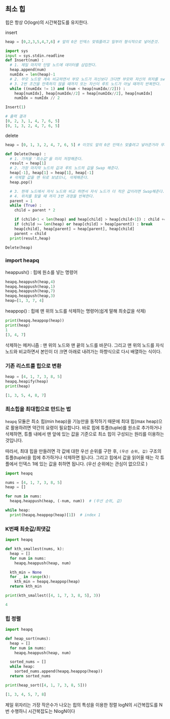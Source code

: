 ## 최소 힙

힙은 항상 O(logn)의 시간복잡도를 유지한다.

insert

```python
heap = [0,2,3,5,4,7,6] # 앞의 0은 인덱스 맞춰줄려고 일부러 형식적으로 넣어준것.

import sys
input = sys.stdin.readline
def Insert(num) :
  # 1. 제일 마지막 단말 노드에 데이터를 삽입한다.
  heap.append(num)
  numIdx = len(heap)-1
  # 2. 부모 노드랑 계속 비교하면서 부모 노드가 자신보다 크다면 부모와 자신의 위치를 swap
  # 3. 2번 조건을 만족하지 않을 때까지 또는 자신이 루트 노드가 아닐 때까지 반복한다.
  while ((numIdx != 1) and (num < heap[numIdx//2])) :
    heap[numIdx], heap[numIdx//2] = heap[numIdx//2], heap[numIdx]
    numIdx = numIdx // 2

Insert(1)

# 출력 결과
[0, 2, 3, 1, 4, 7, 6, 5]
[0, 1, 3, 2, 4, 7, 6, 5]
```

delete

```python
heap = [0, 1, 3, 2, 4, 7, 6, 5] # 이것도 앞의 0은 인덱스 맞출려고 넣어준거라 무시.

def Delete(heap) :
  # 1. 가져올 '최소값'을 미리 저장해준다.
  result = heap[1]
  # 2. 가장 마지막 노드의 값과 루트 노드의 값을 Swap 해준다.
  heap[-1], heap[1] = heap[1], heap[-1]
  # 삭제할 값을 맨 뒤로 보냈으니, 삭제해준다.
  heap.pop()

  # 3. 현재 노드에서 자식 노드와 비교 하면서 자식 노드가 더 작은 값이라면 Swap해준다.
  # 4. 위치를 찾을 때 까지 3번 과정을 반복한다.
  parent = 1
  while (True) :
    child = parent * 2

    if (child+1 < len(heap) and heap[child] > heap[child+1]) : child += 1
    if (child >= len(heap) or heap[child] > heap[parent]) : break
    heap[child], heap[parent] = heap[parent], heap[child]
    parent = child
  print(result,heap)

Delete(heap)
```

### import heapq

heappush() : 힙에 원소를 넣는 명령어

```python
heapq.heappush(heap,4)
heapq.heappush(heap,1)
heapq.heappush(heap,7)
heapq.heappush(heap,3)
heap=[1, 3, 7, 4]
```

heappop() : 힙에 맨 위의 노드를 삭제하는 명령어(쉽게 말해 최솟값을 삭제)

```python
print(heapq.heappop(heap))
print(heap)
1
[3, 4, 7]
```

삭제하는 메커니즘 : 맨 위의 노드와 맨 끝의 노드를 바꾼다. 그리고 맨 위의 노드를 자식노드와 비교하면서 본인이 더 크면 아래로 내려가는 하향식으로 다시 배열하는 식이다.

### 기존 리스트를 힙으로 변환

```python
heap = [4, 1, 7, 3, 8, 5]
heapq.heapify(heap)
print(heap)

[1, 3, 5, 4, 8, 7]
```

### 최소힙을 최대힙으로 만드는 법

`heapq` 모듈은 최소 힙(min heap)을 기능만을 동작하기 때문에 최대 힙(max heap)으로 활용하려면 약간의 요령이 필요합니다. 바로 힙에 튜플(tuple)를 원소로 추가하거나 삭제하면, 튜플 내에서 맨 앞에 있는 값을 기준으로 최소 힙이 구성되는 원리를 이용하는 것입니다.

따라서, 최대 힙을 만들려면 각 값에 대한 우선 순위를 구한 후, `(우선 순위, 값)` 구조의 튜플(tuple)을 힙에 추가하거나 삭제하면 됩니다. 그리고 힙에서 값을 읽어올 때는 각 튜플에서 인덱스 1에 있는 값을 취하면 됩니다. (우선 순위에는 관심이 없으므로 )

```python
import heapq

nums = [4, 1, 7, 3, 8, 5]
heap = []

for num in nums:
  heapq.heappush(heap, (-num, num))  # (우선 순위, 값)

while heap:
  print(heapq.heappop(heap)[1])  # index 1
```

### K번째 최솟값/최댓값

```python
import heapq

def kth_smallest(nums, k):
  heap = []
  for num in nums:
    heapq.heappush(heap, num)

  kth_min = None
  for _ in range(k):
    kth_min = heapq.heappop(heap)
  return kth_min

print(kth_smallest([4, 1, 7, 3, 8, 5], 3))

4
```

### 힙 정렬

```python
import heapq

def heap_sort(nums):
  heap = []
  for num in nums:
    heapq.heappush(heap, num)

  sorted_nums = []
  while heap:
    sorted_nums.append(heapq.heappop(heap))
  return sorted_nums

print(heap_sort([4, 1, 7, 3, 8, 5]))

[1, 3, 4, 5, 7, 8]
```

제일 위자리는 가장 작은수가 나오는 힙의 특성을 이용한 정렬 logN의 시간복잡도를 N번 수행하니 시간복잡도는 NlogN이다
